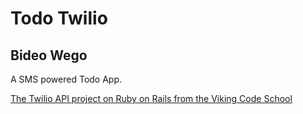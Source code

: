 # Todo Twilio

## Bideo Wego

A SMS powered Todo App.

[The Twilio API project on Ruby on Rails from the Viking Code School](http://www.vikingcodeschool.com)
